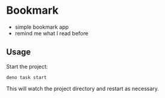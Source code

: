 # Bookmark

- simple bookmark app
- remind me what I read before

## Usage

Start the project:

```
deno task start
```

This will watch the project directory and restart as necessary.
